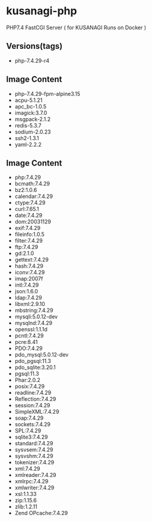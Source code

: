 # kusanagi-php
PHP7.4 FastCGI Server ( for KUSANAGI Runs on Docker )

## Versions(tags)
- php-7.4.29-r4

## Image Content
- php-7.4.29-fpm-alpine3.15
- acpu-5.1.21
- apc_bc-1.0.5
- imagick:3.7.0
- msgpack-2.1.2
- redis-5.3.7
- sodium-2.0.23
- ssh2-1.3.1
- yaml-2.2.2

## Image Content
- php:7.4.29
- bcmath:7.4.29
- bz2:1.0.6
- calendar:7.4.29
- ctype:7.4.29
- curl:7.65.1
- date:7.4.29
- dom:20031129
- exif:7.4.29
- fileinfo:1.0.5
- filter:7.4.29
- ftp:7.4.29
- gd:2.1.0
- gettext:7.4.29
- hash:7.4.29
- iconv:7.4.29
- imap:2007f
- intl:7.4.29
- json:1.6.0
- ldap:7.4.29
- libxml:2.9.10
- mbstring:7.4.29
- mysqli:5.0.12-dev
- mysqlnd:7.4.29
- openssl:1.1.1d
- pcntl:7.4.29
- pcre:8.41
- PDO:7.4.29
- pdo_mysql:5.0.12-dev
- pdo_pgsql:11.3
- pdo_sqlite:3.20.1
- pgsql:11.3
- Phar:2.0.2
- posix:7.4.29
- readline:7.4.29
- Reflection:7.4.29
- session:7.4.29
- SimpleXML:7.4.29
- soap:7.4.29
- sockets:7.4.29
- SPL:7.4.29
- sqlite3:7.4.29
- standard:7.4.29
- sysvsem:7.4.29
- sysvshm:7.4.29
- tokenizer:7.4.29
- xml:7.4.29
- xmlreader:7.4.29
- xmlrpc:7.4.29
- xmlwriter:7.4.29
- xsl:1.1.33
- zip:1.15.6
- zlib:1.2.11
- Zend OPcache:7.4.29

